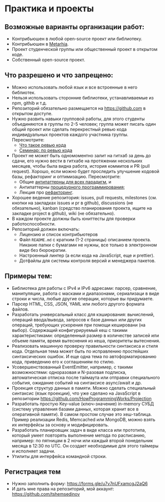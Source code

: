 # Практика и проекты

## Возможные варианты организации работ:

- Контрибьюшен в любой open-source проект или библиотеку.
- Контрибьюшен в [Metarhia](https://github.com/metarhia).
- Проект студенческой группы или общественный проект в открытом коде.
- Собственный open-source проект.

## Что разрешено и что запрещено:

- Можно использовать любой язык и все встроенные в него библиотек.
- Нельзя использовать сторонние библиотеки, устанавливаемые из npm, githib и т.д.
- Репозиторий обязательно размещается на https://github.com в открытом доступе.
- Нужно развить навыки групповой работы, для этого студенты объединяются в группы
по 2-5 человек; группа может писать один общий проект или сделать перекрестный
ревью кода индивидуальных проектов каждого участника группы. Пересмотрите:
  - [Что такое ревью кода](https://youtu.be/EKL6NiIQ6ZU)
  - [Семинар: по ревью кода](https://youtu.be/AgH4OAKbmkM)
- Проект не может быть одномоментно залит на гитхаб за день до сдачи, его нужно
вести в гитхабе на протяжении нескольких месяцев, чтобы была видна работа,
история коммитов и PR (pull request). Хорошо, если можно будет проследить
улучшение кодовой базы, рефакторинг и оптимизацию. Пересмотрите:
  - Общие [антипаттерны для всех парадигм](https://youtu.be/NMUsUiFokr4), и
  - Антипаттерны [процедурного программирования](https://youtu.be/cTv7V22mkwE);
  - Лекция про [рефакторинг](https://youtu.be/z73wmpdweQ4).
- Хорошее ведение репозитория: issues, pull requests, milestones (см. кнопки на
закладках issues и pr в github), discussions (не обязательно), kanban (средство
планирования проекта, ищите на закладке project в github), wiki (не обязательно).
- В каждом проекте должны быть юниттесты для проверки работоспособности.
- Репозиторий должен включать:
  - Лицензию и список контрибьютеров
  - Файл `README.md` с кратким (1-2 страницы) описанием проекта. Никакие папки
  с бумагами не нужны, все только в электронном виде без бюрократии.
  - Настроенный линтер (а если кода на JavaScript, еще и prettier).
  - Дотфайлы для системы контроля версий и менеджера пакетов.

## Примеры тем:

- Библиотека для работы с IPv4 и IPv6 адресами: парсер, сравнение, манипуляции,
работа с масками и диапазонами, сериализаци в виде строки и числа, любые другие
операции, которые вы придумаете.
- Парсер HTML, CSS, JSON, YAML или любого другого формата файлов.
- Разработать универсальный класс для кэширования: вычислений, операций
ввода/вывода, запросов к базе данных или других операций, требующих ускорения при
помощи кешировани (на выбор). Содержащий конфигурируемый кеш с такими
характеристиками: определенный размер в количестве записей или объеме памяти,
время вытеснения из кеша, приоритеты вытеснения.
- Реализовать машинную проверку правильности синтаксиса и стиля кода. Отдельная
тема может быть по исправлению простейших синтаксических ошибок. И еще одна тема
по автоформатированию кода, приведению его к соглашениям по стилю.
- Усовершенствованный EventEmitter, например, с такими возможностями: одноразовая
и N-разовая подписка, автоматическая отписка после таймаута или отправки
специального события, ожидание событий на синтаксисе async/await и др.
- Проекция структур данных в памяти. Можно сделать специальный синтаксис (язык
проекции), что уже сделано на JavaScript в репозитории
https://github.com/HowProgrammingWorks/Projection
- Разработать простую Key-value (ключ-значение) in-memory СУБД (систему
управления базами данных, которая хранит все в оперативной памяти). В самом
простом случае это хеш-таблица. Пример реализации Redis, Memcached или MongoDB,
можно взять их интерфейсы за основу и модифицировать.
- Разработать планировщик задач в виде класса или прототипа, который умеет
повторять выполнение метода по расписанию, например: по пятницам в 2 ночи или
каждый второй понедельник месяца в 12:30 по UTC. Он создает необходимые для этого
таймеры и исполняет задачи.
- Утилиты для интерфейса командной строки.

## Регистрация тем

- Нужно заполнить форму: https://forms.gle/u7v7nUFxamcgJ2aQ6
- И дать мне права на репозиторий, мой аккаунт: https://github.com/tshemsedinov
